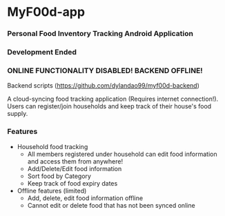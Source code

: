 # MyF00d-app
### Personal Food Inventory Tracking Android Application
### Development Ended

### ONLINE FUNCTIONALITY DISABLED! BACKEND OFFLINE!

Backend scripts (https://github.com/dylandao99/myf00d-backend)

A cloud-syncing food tracking application (Requires internet connection!).
Users can register/join households and keep track of their house's food supply.

### Features
* Household food tracking
  * All members registered under household can edit food information and access them from anywhere!
  * Add/Delete/Edit food information
  * Sort food by Category
  * Keep track of food expiry dates
* Offline features (limited)
  * Add, delete, edit food information offline
  * Cannot edit or delete food that has not been synced online
